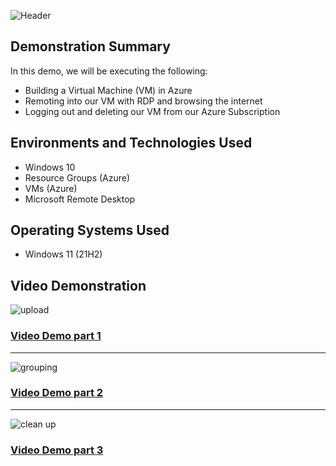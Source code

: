 
![Header](https://user-images.githubusercontent.com/59034949/211332049-77b8ec99-7f32-4075-b631-e46a7c75f8ea.jpg)


<h2>Demonstration Summary</h2>
<p> In this demo, we will be executing the following:</p>

- Building a Virtual Machine (VM) in Azure
- Remoting into our VM with RDP and browsing the internet
- Logging out and deleting our VM from our Azure Subscription


<h2>Environments and Technologies Used</h2>

- Windows 10
- Resource Groups (Azure)
- VMs (Azure)
- Microsoft Remote Desktop

<h2>Operating Systems Used </h2>

- Windows 11</b> (21H2)


<h2>Video Demonstration</h2>

![upload](https://user-images.githubusercontent.com/59034949/211332549-a5648776-7bc7-4d91-82f0-ebe62bdcc2ef.jpg)


### [Video Demo part 1 ](https://www.youtube.com)
<hr>

![grouping](https://user-images.githubusercontent.com/59034949/211334098-749acfa2-af8b-45bd-831e-fd489d83a970.jpg)


### [Video Demo part 2 ](https://www.youtube.com)
<hr>

![clean up](https://user-images.githubusercontent.com/59034949/211334251-8f46fdb2-fa52-4c71-bc1c-8aaf5528753a.jpg)


### [Video Demo part 3 ](https://www.youtube.com)
